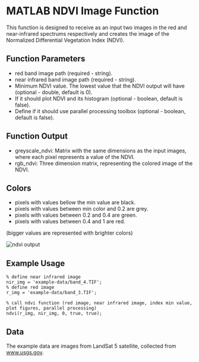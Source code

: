 # MATLAB NDVI Image Function
This function is designed to receive as an input two images in the red and near-infrared spectrums respectively and creates the image of the Normalized Differential Vegetation Index (NDVI).

## Function Parameters
- red band image path (required - string).
- near infrared band image path (required - string).
- Minimum NDVI value. The lowest value that the NDVI output will have (optional - double, default is 0).
- If it should plot NDVI and its histogram (optional - boolean, default is false).
- Define if it should use parallel processing toolbox (optional - boolean, default is false).

## Function Output
- greyscale_ndvi: Matrix with the same dimensions as the input images, where each pixel represents a value of the NDVI.
- rgb_ndvi: Three dimension matrix, representing the colored image of the NDVI.

## Colors

- pixels with values bellow the min value are black.
- pixels with values between min color and 0.2 are grey.
- pixels with values between 0.2 and 0.4 are green.
- pixels with values between 0.4 and 1 are red.

(bigger values are represented with brighter colors)

![ndvi output](https://imagehost.imageupload.net/2020/04/13/github.jpg)

## Example Usage
```
% define near infrared image
nir_img = 'example-data/band_4.TIF';
% define red image
r_img = 'example-data/band_3.TIF';

% call ndvi function (red image, near infrared image, index min value, plot figures, parallel processing)
ndvi(r_img, nir_img, 0, true, true);
```

## Data
The example data are images from LandSat 5 satellite, collected from www.usgs.gov.
